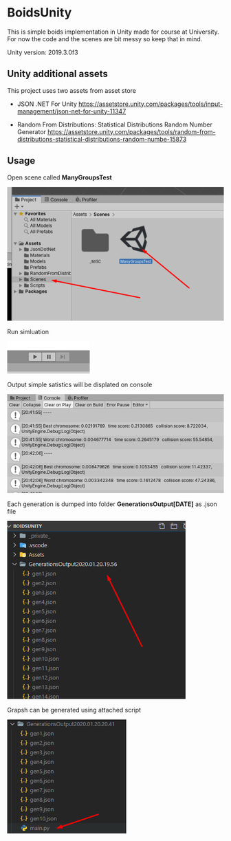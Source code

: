 # BoidsUnity

This is simple boids implementation in Unity made for course at University. For now the code and the scenes are bit messy so keep that in mind.

Unity version: 2019.3.0f3

## Unity additional assets
This project uses two assets from asset store

* JSON .NET For Unity
https://assetstore.unity.com/packages/tools/input-management/json-net-for-unity-11347

* Random From Distributions: Statistical Distributions Random Number Generator 
https://assetstore.unity.com/packages/tools/random-from-distributions-statistical-distributions-random-numbe-15873

## Usage
Open scene called **ManyGroupsTest**

![Scene](https://raw.githubusercontent.com/SebaLenny/BoidsUnity/master/Photos/scene.png)

Run simluation

![Run](https://raw.githubusercontent.com/SebaLenny/BoidsUnity/master/Photos/run.png)

Output simple satistics will be displated on console

![Console output](https://raw.githubusercontent.com/SebaLenny/BoidsUnity/master/Photos/console.png)

Each generation is dumped into folder **GenerationsOutput[DATE]** as .json file

![Output folder](https://raw.githubusercontent.com/SebaLenny/BoidsUnity/master/Photos/out_folder.png)

Grapsh can be generated using attached script

![Python file](https://raw.githubusercontent.com/SebaLenny/BoidsUnity/master/Photos/python_file.png)
